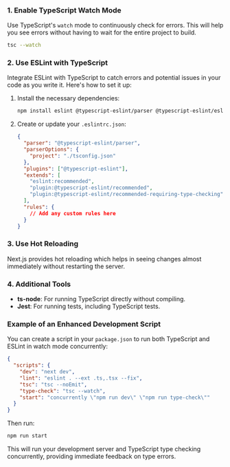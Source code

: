 ### 1. Enable TypeScript Watch Mode

Use TypeScript's `watch` mode to continuously check for errors. This will help you see errors without having to wait for the entire project to build.

```sh
tsc --watch
```

### 2. Use ESLint with TypeScript

Integrate ESLint with TypeScript to catch errors and potential issues in your code as you write it. Here's how to set it up:

1. Install the necessary dependencies:

   ```sh
   npm install eslint @typescript-eslint/parser @typescript-eslint/eslint-plugin --save-dev
   ```

2. Create or update your `.eslintrc.json`:

   ```json
   {
     "parser": "@typescript-eslint/parser",
     "parserOptions": {
       "project": "./tsconfig.json"
     },
     "plugins": ["@typescript-eslint"],
     "extends": [
       "eslint:recommended",
       "plugin:@typescript-eslint/recommended",
       "plugin:@typescript-eslint/recommended-requiring-type-checking"
     ],
     "rules": {
       // Add any custom rules here
     }
   }
   ```


### 3. Use Hot Reloading

Next.js provides hot reloading which helps in seeing changes almost immediately without restarting the server.

### 4. Additional Tools

- **ts-node**: For running TypeScript directly without compiling.
- **Jest**: For running tests, including TypeScript tests.

### Example of an Enhanced Development Script

You can create a script in your `package.json` to run both TypeScript and ESLint in watch mode concurrently:

```json
{
  "scripts": {
    "dev": "next dev",
    "lint": "eslint . --ext .ts,.tsx --fix",
    "tsc": "tsc --noEmit",
    "type-check": "tsc --watch",
    "start": "concurrently \"npm run dev\" \"npm run type-check\""
  }
}
```

Then run:

```sh
npm run start
```

This will run your development server and TypeScript type checking concurrently, providing immediate feedback on type errors.

